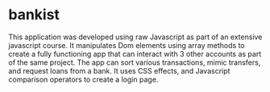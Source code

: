 # bankist
This application was developed using raw Javascript as part of an extensive javascript course. It manipulates Dom elements using array methods to create a fully functioning app that can interact with 3 other accounts as part of the same project. The app can sort various transactions, mimic transfers, and request loans from a bank. It uses CSS effects, and Javascript comparison operators to create a login page. 
